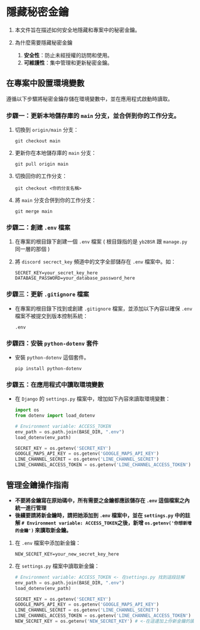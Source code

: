 # 隱藏秘密金鑰

1. 本文件旨在描述如何安全地隱藏和專案中的秘密金鑰。

2. 為什麼需要隱藏秘密金鑰
    1. **安全性**：防止未經授權的訪問和使用。
    2. **可維護性**：集中管理和更新秘密金鑰。

## 在專案中設置環境變數

遵循以下步驟將秘密金鑰存儲在環境變數中，並在應用程式啟動時讀取。

### 步驟一：更新本地儲存庫的 `main` 分支，並合併到你的工作分支。
1. 切換到 `origin/main` 分支：

    ```terminal
    git checkout main
    ```
2. 更新你在本地儲存庫的 `main` 分支：

    ```terminal
    git pull origin main
    ```
3. 切換回你的工作分支：

    ```terminal
    git checkout <你的分支名稱>
    ```
4. 將 `main` 分支合併到你的工作分支：

    ```terminal
    git merge main
    ```
### 步驟二：創建 `.env` 檔案
1. 在專案的根目錄下創建一個 `.env` 檔案 ( 根目錄指的是 `yb2BSR` 跟 `manage.py` 同一層的那個 )
2. 將 `discord secrect_key` 頻道中的文字全部儲存在 `.env` 檔案中。如：
    
    ```.env
    SECRET_KEY=your_secret_key_here
    DATABASE_PASSWORD=your_database_password_here
    ```
### 步驟三：更新 `.gitignore` 檔案
- 在專案的根目錄下找到或創建 `.gitignore` 檔案，並添加以下內容以確保 `.env` 檔案不被提交到版本控制系統：
    
    ```.gitignore
    .env
    ```
### 步驟四：安裝 `python-dotenv` 套件
- 安裝 `python-dotenv` 這個套件。

    ```terminal
    pip install python-dotenv
    ```
### 步驟五：在應用程式中讀取環境變數
- 在 `Django` 的 `settings.py` 檔案中，增加如下內容來讀取環境變數：
    
    ```python
    import os
    from dotenv import load_dotenv

    # Environment variable: ACCESS_TOKEN
    env_path = os.path.join(BASE_DIR, ".env")
    load_dotenv(env_path)

    SECRET_KEY = os.getenv('SECRET_KEY')
    GOOGLE_MAPS_API_KEY = os.getenv('GOOGLE_MAPS_API_KEY')
    LINE_CHANNEL_SECRET = os.getenv('LINE_CHANNEL_SECRET')
    LINE_CHANNEL_ACCESS_TOKEN = os.getenv('LINE_CHANNEL_ACCESS_TOKEN')
    ```
## 管理金鑰操作指南
- **不要將金鑰寫在原始碼中，所有需要之金鑰都應該儲存在 `.env` 這個檔案之內統一進行管理**
- **後續要請將新金鑰時，請把她添加到 `.env` 檔案中，並在 `settings.py` 中的註解 `# Environment variable: ACCESS_TOKEN`之後，新增 `os.getenv('你想新增的金鑰')` 來讀取新金鑰。**

1. 在 `.env` 檔案中添加新金鑰：

    ```.env
    NEW_SECRET_KEY=your_new_secret_key_here
    ```
2. 在 `settings.py` 檔案中讀取新金鑰：

    ```python
    # Environment variable: ACCESS_TOKEN <- 在settings.py 找到這段註解
    env_path = os.path.join(BASE_DIR, ".env")
    load_dotenv(env_path)

    SECRET_KEY = os.getenv('SECRET_KEY')
    GOOGLE_MAPS_API_KEY = os.getenv('GOOGLE_MAPS_API_KEY')
    LINE_CHANNEL_SECRET = os.getenv('LINE_CHANNEL_SECRET')
    LINE_CHANNEL_ACCESS_TOKEN = os.getenv('LINE_CHANNEL_ACCESS_TOKEN')
    NEW_SECRET_KEY = os.getenv('NEW_SECRET_KEY') # <-在這邊加上你新金鑰的讀取方式
    ```